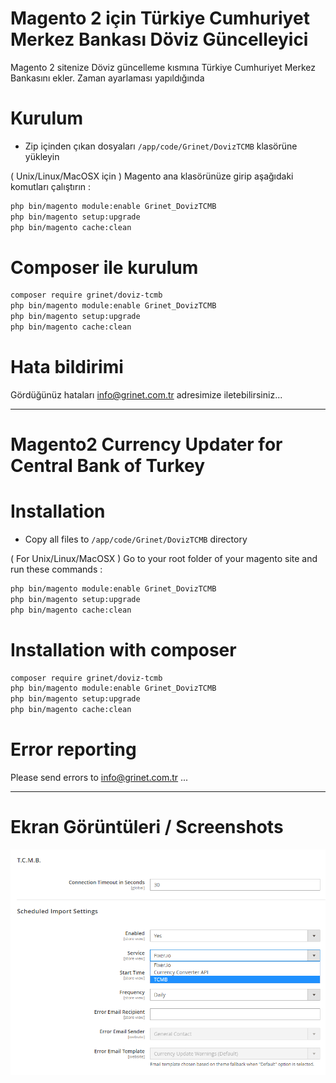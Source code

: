  # Magento 2 için Türkiye Cumhuriyet Merkez Bankası Döviz Güncelleyici

Magento 2 sitenize Döviz güncelleme kısmına Türkiye Cumhuriyet Merkez Bankasını ekler. Zaman ayarlaması yapıldığında 

# Kurulum
 - Zip içinden çıkan dosyaları `/app/code/Grinet/DovizTCMB` klasörüne yükleyin

( Unix/Linux/MacOSX için ) 
Magento ana klasörünüze girip aşağıdaki komutları çalıştırın :
```bash
php bin/magento module:enable Grinet_DovizTCMB
php bin/magento setup:upgrade
php bin/magento cache:clean
```

# Composer ile kurulum
```bash
composer require grinet/doviz-tcmb
php bin/magento module:enable Grinet_DovizTCMB
php bin/magento setup:upgrade
php bin/magento cache:clean
```

# Hata bildirimi

Gördüğünüz hataları info@grinet.com.tr adresimize iletebilirsiniz...

-----------------------------------------------------------------

# Magento2 Currency Updater for Central Bank of Turkey

# Installation
 - Copy all files to `/app/code/Grinet/DovizTCMB` directory

( For Unix/Linux/MacOSX ) 
Go to your root folder of your magento site and run these commands :
```bash
php bin/magento module:enable Grinet_DovizTCMB
php bin/magento setup:upgrade
php bin/magento cache:clean
```

# Installation with composer
```bash
composer require grinet/doviz-tcmb
php bin/magento module:enable Grinet_DovizTCMB
php bin/magento setup:upgrade
php bin/magento cache:clean
```

# Error reporting

Please send errors to info@grinet.com.tr ...

------------------------------------------------------------------
# Ekran Görüntüleri / Screenshots
<img src="https://raw.githubusercontent.com/grinet/Magento2_TCMB_Doviz/master/Admin_Settings.png">
